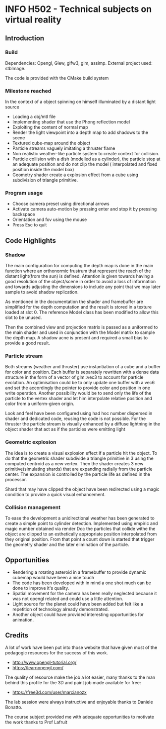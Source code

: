 # INFO H502 - Technical subjects on virtual reality
## Introduction

### Build 

Dependencies: Opengl, Glew, glfw3, glm, assimp.
External project used: stbImage.

The code is provided with the CMake build system

### Milestone reached

In the context of a object spinning on himself illuminated by a distant light source

- Loading a obj/mtl file
- Implementing shader that use the Phong reflection model 
- Exploiting the content of normal map
- Render the light viewpoint into a depth map to add shadows to the scene
- Textured cube-map around the object
- Particle streams vaguely imitating a thruster flame
- Non realistic weather-like particle system to create context for collision.
- Particle collision with a dish (modelled as a cylinder), the particle stop at an adequate position and do not clip the model ( interpolated and fixed position inside the model box)
- Geometry shader create a explosion effect from a cube using subdivision of triangle primitive.

### Program usage

- Choose camera preset using directional arrows
- Activate camera auto-motion by pressing enter and stop it by pressing backspace
- Orientation and fov using the mouse
- Press Esc to quit

## Code Highlights

### Shadow

The main configuration for computing the depth map is done in the main function where an orthonormic frustrum that represent the reach of the distant light(from the sun) is defined.
Attention is given towards having a good resolution of the object/scene in order to avoid a loss of information and towards adjusting the dimensions to include any point that we may later sample to avoid shadow replication.


As mentioned in the documentation the shader and framebuffer are simplified for the depth computation and the result is stored in a texture loaded at slot 0.
The reference Model class has been modified to allow this slot to be unused.


Then the combined view and projection matrix is passed as a uniformed to the main shader and used in conjunction with the Model matrix to sample the depth map.
A shadow acne is present and required a small bias to provide a good result.


### Particle stream

Both streams (weather and thruster) use instantiation of a cube and a buffer for color and position.
Each buffer is separately rewritten with a dense data structure in the form of a vector of glm::vec3 to account for particle evolution.
An optimisation could be to only update one buffer with a vec6 and set the accordingly the pointer to provide color and position in one write operation.
Another possibility would be to send only the life of the particle to the vertex shader and let him interpolate relative position and color from a uniform-given origin.

Look and feel have been configured using had hoc number dispersed in shader and dedicated code, reusing the code is not possible.
For the thruster the particle stream is visually enhanced by a diffuse lightning in the object shader that act as if the particles were emitting light

### Geometric explosion

The idea is to create a visual explosion effect if a particle hit the object. 
To do that the geometric shader subdivide a triangle primitive in 3 using the computed centroid as a new vertex. 
Then the shader creates 3 new primitive(simulating shards) that are expanding radially from the particle center.
The expansion is controlled by the particle life as defined in the processor.

Shard that may have clipped the object have been redirected using a magic condition to provide a quick visual enhancement. 

### Collision management

To ease the development a unidirectional weather has been generated to create a simple point to cylinder detection.
Implemented using empiric and magic number obtained via render Doc the particles that collide withe the object are clipped to an esthetically appropriate position interpolated from they original position.
From that point a count down is started that trigger the geometry shader and the later elimination of the particle.

## Opportunities 

- Rendering a rotating asteroid in a framebuffer to provide dynamic cubemap would have been a nice touch
- The code has been developed with in mind a one shot much can be done to improve it's quality.
- Spatial movement for the camera has been really neglected because it was not opengl related and could use a little attention.
- Light source for the planet could have been added but felt like a repetition of technology already demonstrated.
- Another object could have provided interesting opportunities for animation.

## Credits

A lot of work have been put into those website that have given most of the pedagogic resources for the success of this work.

- http://www.opengl-tutorial.org/
- https://learnopengl.com/

The quality of resource make the job a lot easier, many thanks to the man behind this profile for the 3D and paint job made available for free:

- https://free3d.com/user/marcianozx

The lab session were always instructive and enjoyable thanks to Daniele Bonatto.

The course subject provided me with adequate opportunities to motivate the work thanks to Prof Lafruit

 